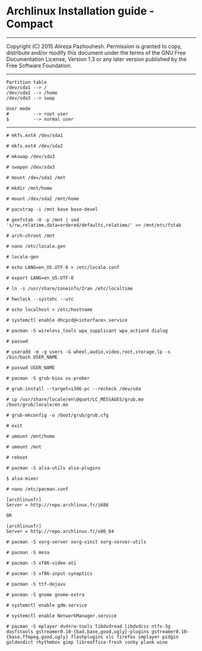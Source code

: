 # Archlinux Installation guide - Compact
---

Copyright (C)  2015  Alireza Pazhouhesh.
Permission is granted to copy, distribute and/or modify this document under the terms of the GNU Free Documentation License, Version 1.3 or any later version published by the Free Software Foundation.

---
```
Partition table
/dev/sda1 --> /
/dev/sda2 --> /home
/dev/sda3 --> swap

User mode
#         --> root user
$         --> normal user
```
---

`# mkfs.ext4 /dev/sda1`

`# mkfs.ext4 /dev/sda2`

`# mkswap /dev/sda3`

`# swapon /dev/sda3`

`# mount /dev/sda1 /mnt`

`# mkdir /mnt/home`

`# mount /dev/sda2 /mnt/home`

`# pacstrap -i /mnt base base-devel`

`# genfstab -U -p /mnt | sed 's/rw,relatime,data=ordered/defaults,relatime/' >> /mnt/etc/fstab`

`# arch-chroot /mnt`

`# nano /etc/locale.gen`

`# locale-gen`

`# echo LANG=en_US.UTF-8 > /etc/locale.conf`

`# export LANG=en_US.UTF-8`

`# ln -s /usr/share/zoneinfo/Iran /etc/localtime`

`# hwclock --systohc --utc`

`# echo localhost > /etc/hostname`

`# systemctl enable dhcpcd@<interface>.service`

`# pacman -S wireless_tools wpa_supplicant wpa_actiond dialog`

`# passwd`

`# useradd -m -g users -G wheel,audio,video,root,storage,lp -s /bin/bash USER_NAME`

`# passwd USER_NAME`

`# pacman -S grub-bios os-prober`

`# grub-install --target=i386-pc --recheck /dev/sda`

`# cp /usr/share/locale/en\@quot/LC_MESSAGES/grub.mo /boot/grub/locale/en.mo`

`# grub-mkconfig -o /boot/grub/grub.cfg`

`# exit`

`# umount /mnt/home`

`# umount /mnt`

`# reboot`

`# pacman -S alsa-utils alsa-plugins`

`$ alsa-mixer`

`# nano /etc/pacman.conf`
```
[archlinuxfr]
Server = http://repo.archlinux.fr/i686

OR

[archlinuxfr]
Server = http://repo.archlinux.fr/x86_64
```

`# pacman -S xorg-server xorg-xinit xorg-server-utils`

`# pacman -S mesa`

`# pacman -S xf86-video-ati`

`# pacman -S xf86-input-synaptics`

`# pacman -S ttf-dejavu`

`# pacman -S gnome gnome-extra`

`# systemctl enable gdm.service`

`# systemctl enable NetworkManager.service`

`# pacman -S mplayer dvd+rw-tools libdvdread libdvdcss ntfs-3g dosfstools gstreamer0.10-{bad,base,good,ugly}-plugins gstreamer0.10-{base,ffmpeg,good,ugly} flashplugins vlc firefox smplayer pidgin goldendict rhythmbox gimp libreoffice-fresh conky plank wine`